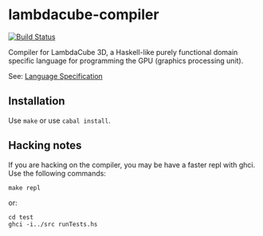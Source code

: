 # lambdacube-compiler

[![Build Status](https://travis-ci.org/lambdacube3d/lambdacube-compiler.svg?branch=master)](https://travis-ci.org/lambdacube3d/lambdacube-compiler)

Compiler for LambdaCube 3D, a Haskell-like purely functional domain specific language for programming the GPU (graphics processing unit).

See: [Language Specification](http://lambdacube3d.com/lang-specification)

## Installation

Use `make` or use `cabal install`.

## Hacking notes

If you are hacking on the compiler, you may be have a faster repl with ghci. Use the following commands:

    make repl

or:

    cd test
    ghci -i../src runTests.hs
